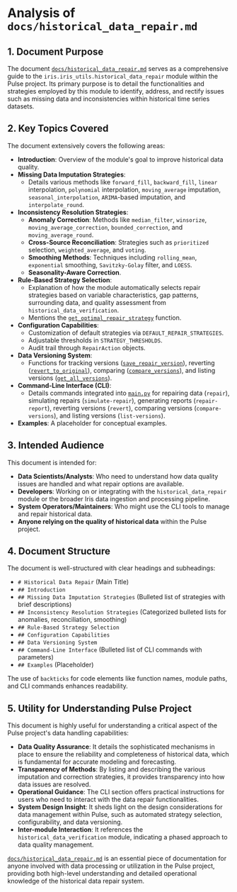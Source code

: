 # Analysis of `docs/historical_data_repair.md`

## 1. Document Purpose

The document [`docs/historical_data_repair.md`](../../docs/historical_data_repair.md:1) serves as a comprehensive guide to the `iris.iris_utils.historical_data_repair` module within the Pulse project. Its primary purpose is to detail the functionalities and strategies employed by this module to identify, address, and rectify issues such as missing data and inconsistencies within historical time series datasets.

## 2. Key Topics Covered

The document extensively covers the following areas:

*   **Introduction**: Overview of the module's goal to improve historical data quality.
*   **Missing Data Imputation Strategies**:
    *   Details various methods like `forward_fill`, `backward_fill`, `linear` interpolation, `polynomial` interpolation, `moving_average` imputation, `seasonal_interpolation`, `ARIMA`-based imputation, and `interpolate_round`.
*   **Inconsistency Resolution Strategies**:
    *   **Anomaly Correction**: Methods like `median_filter`, `winsorize`, `moving_average_correction`, `bounded_correction`, and `moving_average_round`.
    *   **Cross-Source Reconciliation**: Strategies such as `prioritized` selection, `weighted_average`, and `voting`.
    *   **Smoothing Methods**: Techniques including `rolling_mean`, `exponential` smoothing, `Savitzky-Golay` filter, and `LOESS`.
    *   **Seasonality-Aware Correction**.
*   **Rule-Based Strategy Selection**:
    *   Explanation of how the module automatically selects repair strategies based on variable characteristics, gap patterns, surrounding data, and quality assessment from `historical_data_verification`.
    *   Mentions the [`get_optimal_repair_strategy`](../../iris/iris_utils/historical_data_repair.py) function.
*   **Configuration Capabilities**:
    *   Customization of default strategies via `DEFAULT_REPAIR_STRATEGIES`.
    *   Adjustable thresholds in `STRATEGY_THRESHOLDS`.
    *   Audit trail through `RepairAction` objects.
*   **Data Versioning System**:
    *   Functions for tracking versions ([`save_repair_version`](../../iris/iris_utils/historical_data_repair.py)), reverting ([`revert_to_original`](../../iris/iris_utils/historical_data_repair.py)), comparing ([`compare_versions`](../../iris/iris_utils/historical_data_repair.py)), and listing versions ([`get_all_versions`](../../iris/iris_utils/historical_data_repair.py)).
*   **Command-Line Interface (CLI)**:
    *   Details commands integrated into [`main.py`](../../main.py:1) for repairing data (`repair`), simulating repairs (`simulate-repair`), generating reports (`repair-report`), reverting versions (`revert`), comparing versions (`compare-versions`), and listing versions (`list-versions`).
*   **Examples**: A placeholder for conceptual examples.

## 3. Intended Audience

This document is intended for:

*   **Data Scientists/Analysts**: Who need to understand how data quality issues are handled and what repair options are available.
*   **Developers**: Working on or integrating with the `historical_data_repair` module or the broader Iris data ingestion and processing pipeline.
*   **System Operators/Maintainers**: Who might use the CLI tools to manage and repair historical data.
*   **Anyone relying on the quality of historical data** within the Pulse project.

## 4. Document Structure

The document is well-structured with clear headings and subheadings:

*   `# Historical Data Repair` (Main Title)
*   `## Introduction`
*   `## Missing Data Imputation Strategies` (Bulleted list of strategies with brief descriptions)
*   `## Inconsistency Resolution Strategies` (Categorized bulleted lists for anomalies, reconciliation, smoothing)
*   `## Rule-Based Strategy Selection`
*   `## Configuration Capabilities`
*   `## Data Versioning System`
*   `## Command-Line Interface` (Bulleted list of CLI commands with parameters)
*   `## Examples` (Placeholder)

The use of `backticks` for code elements like function names, module paths, and CLI commands enhances readability.

## 5. Utility for Understanding Pulse Project

This document is highly useful for understanding a critical aspect of the Pulse project's data handling capabilities:

*   **Data Quality Assurance**: It details the sophisticated mechanisms in place to ensure the reliability and completeness of historical data, which is fundamental for accurate modeling and forecasting.
*   **Transparency of Methods**: By listing and describing the various imputation and correction strategies, it provides transparency into how data issues are resolved.
*   **Operational Guidance**: The CLI section offers practical instructions for users who need to interact with the data repair functionalities.
*   **System Design Insight**: It sheds light on the design considerations for data management within Pulse, such as automated strategy selection, configurability, and data versioning.
*   **Inter-module Interaction**: It references the `historical_data_verification` module, indicating a phased approach to data quality management.

[`docs/historical_data_repair.md`](../../docs/historical_data_repair.md:1) is an essential piece of documentation for anyone involved with data processing or utilization in the Pulse project, providing both high-level understanding and detailed operational knowledge of the historical data repair system.
